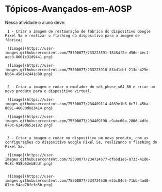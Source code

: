 # Tópicos-Avançados-em-AOSP


Nessa atividade o aluno deve:

     1 - Criar a imagem de restauração de fábrica do dispositivo Google Pixel 5a e realizar o flashing do dispositivo para a imagem de fábrica;
     
     ![image](https://user-images.githubusercontent.com/75500077/233223891-18484f2e-d56e-4ec1-aec3-8661c31d9441.png)

     ![image](https://user-images.githubusercontent.com/75500077/233223910-83bd1cbf-213e-425e-bb64-45d142441d80.png)
     
     
     2 - Criar a imagem e rodar o emulador do sdk_phone_x64_86 e criar um novo produto para o dispositivo virtual;
     
     ![image](https://user-images.githubusercontent.com/75500077/234409114-4039e1b6-6c7f-45ba-8691-46080d883414.png)
     
     ![image](https://user-images.githubusercontent.com/75500077/234409190-c9abc60a-2806-4dfe-870c-6249da52e182.png)

 
     3 - Criar a imagem e rodar no dispositivo um novo produto, com as configurações do dispositivo Google Pixel 5a, realizando o flashing do Pixel 5a.
     
     ![image](https://user-images.githubusercontent.com/75500077/234724677-df66d1e5-8733-41d6-9d8c-958b52eb8ddf.png)

     
     ![image](https://user-images.githubusercontent.com/75500077/234724636-e2bc04d5-71bb-4ad0-87ce-54ce70fcfd5b.png)

